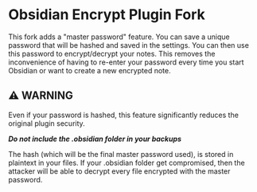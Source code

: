 # Obsidian Encrypt Plugin Fork

This fork adds a "master password" feature.
You can save a unique password that will be hashed and saved in the settings. You can then use this password to encrypt/decrypt your notes.
This removes the inconvenience of having to re-enter your password every time you start Obsidian or want to create a new encrypted note.

## ⚠️ WARNING
Even if your password is hashed, this feature significantly reduces the original plugin security.

**_Do not include the .obsidian folder in your backups_**

The hash (which will be the final master password used), is stored in plaintext in your files. If your .obsidian folder get compromised, then the attacker will be able to decrypt every file encrypted with the master password.
